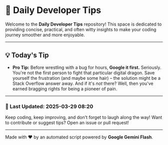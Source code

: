 
# 🌟 Daily Developer Tips

Welcome to the **Daily Developer Tips** repository! This space is dedicated to providing concise, practical, and often witty insights to make your coding journey smoother and more enjoyable.

---

## 💡 Today's Tip

- **Pro Tip:**  Before wrestling with a bug for hours,  **Google it first.**  Seriously.  You're not the first person to fight that particular digital dragon.  Save yourself the frustration (and maybe some hair) – the solution might be a Stack Overflow answer away.  And if it's *not* there?  Well, then you've earned bragging rights for being a pioneer of pain.

---

### 📅 Last Updated: 2025-03-29 08:20

Keep coding, keep improving, and don't forget to laugh along the way! Want to contribute or suggest tips? Open an issue or pull request!

---

Made with ❤️ by an automated script powered by **Google Gemini Flash**.
